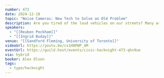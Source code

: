 ```yaml
---
number: 473
date: 2024-12-10
topic: "Noise Cameras: New Tech to Solve an Old Problem"
description: Are you tired of the loud vehicles on our streets? Many are! Join us to hear from the manufacturer of noise cameras that are in use in 8 cities on 3 continents, including New York City.
speakers:
  - "[[Reuben Peckham]]"
  - "[[Ingrid Buday]]"
venue: "[[Sandford Fleming, University of Toronto]]"
videoUrl: https://youtu.be/cs1H0PWP_4M
eventUrl: https://guild.host/events/civic-hacknight-473-qhn9ue
via: hybrid
booker: Alex Olson
tags:
  - type/hacknight
---
```

